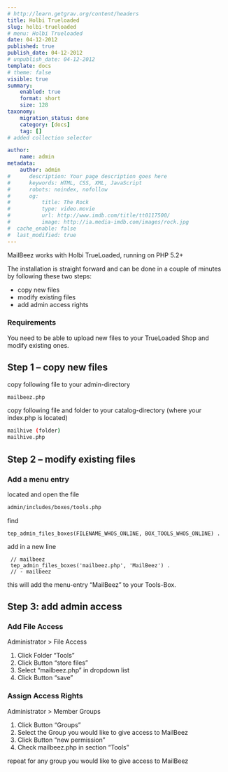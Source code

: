 ```yaml
---
# http://learn.getgrav.org/content/headers
title: Holbi Trueloaded
slug: holbi-trueloaded
# menu: Holbi Trueloaded
date: 04-12-2012
published: true
publish_date: 04-12-2012
# unpublish_date: 04-12-2012
template: docs
# theme: false
visible: true
summary:
    enabled: true
    format: short
    size: 128
taxonomy:
    migration_status: done
    category: [docs]
    tag: []
# added collection selector

author:
    name: admin
metadata:
    author: admin
#      description: Your page description goes here
#      keywords: HTML, CSS, XML, JavaScript
#      robots: noindex, nofollow
#      og:
#          title: The Rock
#          type: video.movie
#          url: http://www.imdb.com/title/tt0117500/
#          image: http://ia.media-imdb.com/images/rock.jpg
#  cache_enable: false
#  last_modified: true
---
```


MailBeez works with Holbi TrueLoaded, running on PHP 5.2+

The installation is straight forward and can be done in a couple of minutes by following these two steps:

- copy new files
- modify existing files
- add admin access rights

### Requirements

You need to be able to upload new files to your TrueLoaded Shop and modify existing ones.


## Step 1 – copy new files

copy following file to your admin-directory

```bash
mailbeez.php
```


copy following file and folder to your catalog-directory (where your index.php is located)

```bash
mailhive (folder)
mailhive.php
```


## Step 2 – modify existing files

### Add a menu entry

located and open the file

```bash
admin/includes/boxes/tools.php
```


find

```
tep_admin_files_boxes(FILENAME_WHOS_ONLINE, BOX_TOOLS_WHOS_ONLINE) .
```


add in a new line

```
 // mailbeez
 tep_admin_files_boxes('mailbeez.php', 'MailBeez') .
 // - mailbeez
```
 

this will add the menu-entry “MailBeez” to your Tools-Box.

## Step 3: add admin access

### Add File Access

Administrator > File Access

1. Click Folder “Tools”
2. Click Button “store files”
3. Select “mailbeez.php” in dropdown list
4. Click Button “save”

### Assign Access Rights

Administrator > Member Groups

1. Click Button “Groups”
2. Select the Group you would like to give access to MailBeez
3. Click Button “new permission”
4. Check mailbeez.php in section “Tools”

repeat for any group you would like to give access to MailBeez
